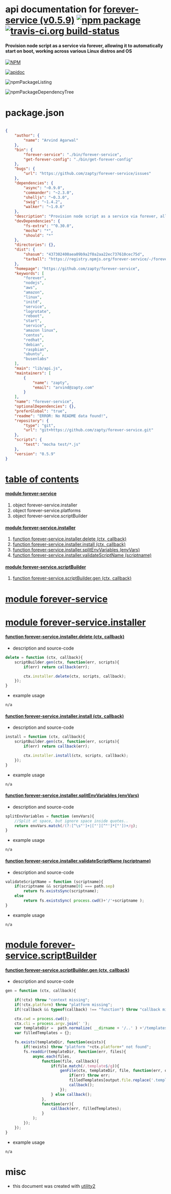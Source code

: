 # api documentation for  [forever-service (v0.5.9)](https://github.com/zapty/forever-service)  [![npm package](https://img.shields.io/npm/v/npmdoc-forever-service.svg?style=flat-square)](https://www.npmjs.org/package/npmdoc-forever-service) [![travis-ci.org build-status](https://api.travis-ci.org/npmdoc/node-npmdoc-forever-service.svg)](https://travis-ci.org/npmdoc/node-npmdoc-forever-service)
#### Provision node script as a service via forever, allowing it to automatically start on boot, working across various Linux distros and OS

[![NPM](https://nodei.co/npm/forever-service.png?downloads=true)](https://www.npmjs.com/package/forever-service)

[![apidoc](https://npmdoc.github.io/node-npmdoc-forever-service/build/screenCapture.buildNpmdoc.browser._2Fhome_2Ftravis_2Fbuild_2Fnpmdoc_2Fnode-npmdoc-forever-service_2Ftmp_2Fbuild_2Fapidoc.html.png)](https://npmdoc.github.io/node-npmdoc-forever-service/build/apidoc.html)

![npmPackageListing](https://npmdoc.github.io/node-npmdoc-forever-service/build/screenCapture.npmPackageListing.svg)

![npmPackageDependencyTree](https://npmdoc.github.io/node-npmdoc-forever-service/build/screenCapture.npmPackageDependencyTree.svg)



# package.json

```json

{
    "author": {
        "name": "Arvind Agarwal"
    },
    "bin": {
        "forever-service": "./bin/forever-service",
        "get-forever-config": "./bin/get-forever-config"
    },
    "bugs": {
        "url": "https://github.com/zapty/forever-service/issues"
    },
    "dependencies": {
        "async": "~0.9.0",
        "commander": "~2.3.0",
        "shelljs": "~0.3.0",
        "swig": "~1.4.2",
        "walker": "~1.0.6"
    },
    "description": "Provision node script as a service via forever, allowing it to automatically start on boot, working across various Linux distros and OS",
    "devDependencies": {
        "fs-extra": "^0.30.0",
        "mocha": "*",
        "should": "*"
    },
    "directories": {},
    "dist": {
        "shasum": "437302400aea09b9a2f0a2aa22ec737610cec75d",
        "tarball": "https://registry.npmjs.org/forever-service/-/forever-service-0.5.9.tgz"
    },
    "homepage": "https://github.com/zapty/forever-service",
    "keywords": [
        "forever",
        "nodejs",
        "aws",
        "amazon",
        "linux",
        "initd",
        "service",
        "logrotate",
        "reboot",
        "start",
        "service",
        "amazon linux",
        "centos",
        "redhat",
        "debian",
        "raspbian",
        "ubuntu",
        "busenlabs"
    ],
    "main": "lib/api.js",
    "maintainers": [
        {
            "name": "zapty",
            "email": "arvind@zapty.com"
        }
    ],
    "name": "forever-service",
    "optionalDependencies": {},
    "preferGlobal": "true",
    "readme": "ERROR: No README data found!",
    "repository": {
        "type": "git",
        "url": "git+https://github.com/zapty/forever-service.git"
    },
    "scripts": {
        "test": "mocha test/*.js"
    },
    "version": "0.5.9"
}
```



# <a name="apidoc.tableOfContents"></a>[table of contents](#apidoc.tableOfContents)

#### [module forever-service](#apidoc.module.forever-service)
1.  object <span class="apidocSignatureSpan">forever-service.</span>installer
1.  object <span class="apidocSignatureSpan">forever-service.</span>platforms
1.  object <span class="apidocSignatureSpan">forever-service.</span>scriptBuilder

#### [module forever-service.installer](#apidoc.module.forever-service.installer)
1.  [function <span class="apidocSignatureSpan">forever-service.installer.</span>delete (ctx, callback)](#apidoc.element.forever-service.installer.delete)
1.  [function <span class="apidocSignatureSpan">forever-service.installer.</span>install (ctx, callback)](#apidoc.element.forever-service.installer.install)
1.  [function <span class="apidocSignatureSpan">forever-service.installer.</span>splitEnvVariables (envVars)](#apidoc.element.forever-service.installer.splitEnvVariables)
1.  [function <span class="apidocSignatureSpan">forever-service.installer.</span>validateScriptName (scriptname)](#apidoc.element.forever-service.installer.validateScriptName)

#### [module forever-service.scriptBuilder](#apidoc.module.forever-service.scriptBuilder)
1.  [function <span class="apidocSignatureSpan">forever-service.scriptBuilder.</span>gen (ctx, callback)](#apidoc.element.forever-service.scriptBuilder.gen)



# <a name="apidoc.module.forever-service"></a>[module forever-service](#apidoc.module.forever-service)



# <a name="apidoc.module.forever-service.installer"></a>[module forever-service.installer](#apidoc.module.forever-service.installer)

#### <a name="apidoc.element.forever-service.installer.delete"></a>[function <span class="apidocSignatureSpan">forever-service.installer.</span>delete (ctx, callback)](#apidoc.element.forever-service.installer.delete)
- description and source-code
```javascript
delete = function (ctx, callback){
	scriptBuilder.gen(ctx, function(err, scripts){
		if(err) return callback(err);

		ctx.installer.delete(ctx, scripts, callback);
	});
}
```
- example usage
```shell
n/a
```

#### <a name="apidoc.element.forever-service.installer.install"></a>[function <span class="apidocSignatureSpan">forever-service.installer.</span>install (ctx, callback)](#apidoc.element.forever-service.installer.install)
- description and source-code
```javascript
install = function (ctx, callback){
	scriptBuilder.gen(ctx, function(err, scripts){
		if(err) return callback(err);

		ctx.installer.install(ctx, scripts, callback);
	});
}
```
- example usage
```shell
n/a
```

#### <a name="apidoc.element.forever-service.installer.splitEnvVariables"></a>[function <span class="apidocSignatureSpan">forever-service.installer.</span>splitEnvVariables (envVars)](#apidoc.element.forever-service.installer.splitEnvVariables)
- description and source-code
```javascript
splitEnvVariables = function (envVars){
	//Split at space, but ignore space inside quotes..
	return envVars.match(/(?:[^\s"']+|["'][^"']*["'])+/g);
}
```
- example usage
```shell
n/a
```

#### <a name="apidoc.element.forever-service.installer.validateScriptName"></a>[function <span class="apidocSignatureSpan">forever-service.installer.</span>validateScriptName (scriptname)](#apidoc.element.forever-service.installer.validateScriptName)
- description and source-code
```javascript
validateScriptName = function (scriptname){
	if(scriptname && scriptname[0] === path.sep)
		return fs.existsSync(scriptname);
	else
		return fs.existsSync( process.cwd()+'/'+scriptname );
}
```
- example usage
```shell
n/a
```



# <a name="apidoc.module.forever-service.scriptBuilder"></a>[module forever-service.scriptBuilder](#apidoc.module.forever-service.scriptBuilder)

#### <a name="apidoc.element.forever-service.scriptBuilder.gen"></a>[function <span class="apidocSignatureSpan">forever-service.scriptBuilder.</span>gen (ctx, callback)](#apidoc.element.forever-service.scriptBuilder.gen)
- description and source-code
```javascript
gen = function (ctx, callback){

	if(!ctx) throw "context missing";
	if(!ctx.platform) throw "platform missing";
	if(!callback && typeof(callback) !== "function") throw "callback missing";

	ctx.cwd = process.cwd();
	ctx.cli = process.argv.join(' ');
	var templateDir =  path.normalize( __dirname + '/..' ) +'/templates/'+ctx.platform;
	var filledTemplates = {};

	fs.exists(templateDir, function(exists){
		if(!exists) throw "platform "+ctx.platform+" not found";
		fs.readdir(templateDir, function(err, files){
			async.each(files,
				function(file, callback){
					if(file.match(/.template$/g)){
						genFile(ctx, templateDir, file, function(err, output){
							if(err) throw err;
							filledTemplates[output.file.replace('.template','')] = output.out;
							callback();
						});
					} else callback();
				},
				function(err){
					callback(err, filledTemplates);
				}
			);
		});
	});
}
```
- example usage
```shell
n/a
```



# misc
- this document was created with [utility2](https://github.com/kaizhu256/node-utility2)
